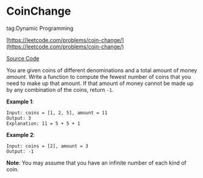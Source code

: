 # CoinChange #

tag:Dynamic Programming

[https://leetcode.com/problems/coin-change/](https://leetcode.com/problems/coin-change/)

[Source Code](CoinChange.java)

You are given coins of different denominations and a total amount of money *amount*. Write a function to compute the fewest number of coins that you need to make up that amount. If that amount of money cannot be made up by any combination of the coins, return `-1`.

**Example 1**:

	Input: coins = [1, 2, 5], amount = 11
	Output: 3 
	Explanation: 11 = 5 + 5 + 1

**Example 2**:

	Input: coins = [2], amount = 3
	Output: -1

**Note**:
You may assume that you have an infinite number of each kind of coin.